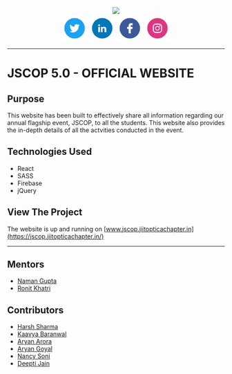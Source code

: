 <div align = "center">

<img height=100px src= "/src/assets/images/JSCOP_LOGO.png">
</div>

<div align = "center">
<a href="https://twitter.com/jiitoptica"><img src="https://github.com/aritraroy/social-icons/blob/master/twitter-icon.png?raw=true" width="60"></a>
<a href="https://www.linkedin.com/company/jiitopticachapter/mycompany/"><img src="https://github.com/aritraroy/social-icons/blob/master/linkedin-icon.png?raw=true" width="60"></a>
<a href="https://www.facebook.com/jiitopticachapter/"><img src="https://github.com/aritraroy/social-icons/blob/master/facebook-icon.png?raw=true" width="60"></a>
<a href="https://www.instagram.com/jiitopticachapter"><img src="https://github.com/aritraroy/social-icons/blob/master/instagram-icon.png?raw=true" width="60"></a>
</div>


---
# JSCOP 5.0 - OFFICIAL WEBSITE
## Purpose
This website has been built to effectively share all information regarding our annual flagship event, JSCOP, to all the students. This website also provides the in-depth details of all the actvities conducted in the event.

## Technologies Used
- React
- SASS
- Firebase
- jQuery

<!-- ## Packages Used
- Animate On Scroll (AOS) Library
- react-bootstrap
- react-image-gallery
- react-router-dom
- react-icons -->

## View The Project
The website is up and running on [www.jscop.jiitopticachapter.in](https://jscop.jiitopticachapter.in/)

---

## Mentors
- [Naman Gupta](https://github.com/Naman-Gupta-06)
- [Ronit Khatri](https://github.com/Ronit-02)

## Contributors
- [Harsh Sharma](https://github.com/HarshSharma20503)
- [Kaavya Baranwal](https://github.com/kaavyabaranwal)
- [Aryan Arora](https://github.com/Aryan5167)
- [Aryan Goyal](https://github.com/AryanAg08)
- [Nancy Soni](https://github.com/Nanncyy)
- [Deepti Jain](https://github.com/deepti1028)

